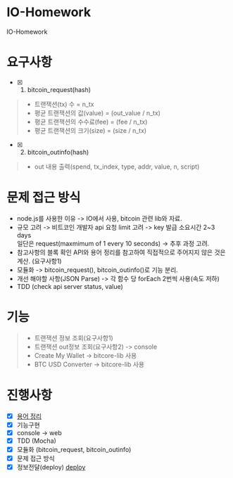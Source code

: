 # IO-Homework
IO-Homework

# 요구사항
  - [x] 1. bitcoin_request(hash)
  >+ 트랜잭션(tx) 수 = n_tx
  >+ 평균 트랜잭션의 값(value) = (out_value / n_tx)
  >+ 평균 트랜잭션의 수수료(fee) = (fee / n_tx)
  >+ 평균 트랜잭션의 크기(size) = (size / n_tx)

  - [x] 2. bitcoin_outinfo(hash)
  >+ out 내용 출력(spend, tx_index, type, addr, value, n, script)

# 문제 접근 방식
  - node.js를 사용한 이유 -> IO에서 사용, bitcoin 관련 lib와 자료.
  - 규모 고려 -> 비트코인 개발자 api 요청 limit 고려 -> key 발급 소요시간 2~3 days <br>
    일단은 request(maxmimum of 1 every 10 seconds) -> 추후 과정 고려.
  - 참고사항의 블록 확인 API와 용어 정리를 참고하여 직접적으로 주어지지 않은 것은 계산. (요구사항1)
  - 모듈화 -> bitcoin_request(), bitcoin_outinfo()로 기능 분리.
  - 개선 해야할 사항(JSON Parse) -> 각 함수 당 forEach 2번씩 사용(속도 저하)  
  - TDD (check api server status, value)

# 기능
  >+ 트랜잭션 정보 조회(요구사항1)
  >+ 트랜잭션 out정보 조회(요구사항2) -> console
  >+ Create My Wallet -> bitcore-lib 사용
  >+ BTC USD Converter -> bitcore-lib 사용

# 진행사항
  - [x] <a href="http://bitpeople.kr/bbs/board.php?bo_table=Info_BIP&wr_id=38" target="_blank">용어 정리</a>
  - [x] 기능구현
  - [x] console -> web
  - [x] TDD (Mocha)
  - [x] 모듈화 (bitcoin_request, bitcoin_outinfo)
  - [x] 문제 접근 방식
  - [x] 정보전달(deploy)  <a href="52.78.122.133">deploy</a>